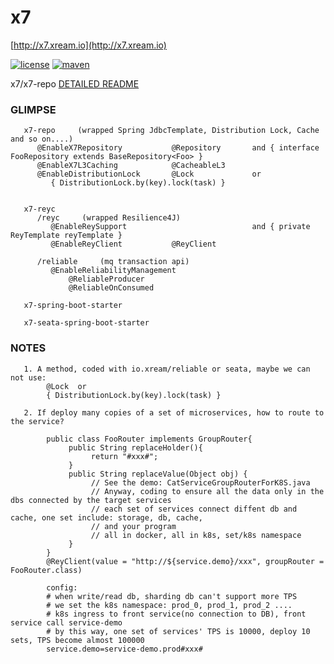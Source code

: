 # x7
   [http://x7.xream.io](http://x7.xream.io) 
   
[![license](https://img.shields.io/github/license/x-ream/x7.svg)](https://www.apache.org/licenses/LICENSE-2.0.html)
[![maven](https://img.shields.io/maven-central/v/io.xream.x7/x7-parent.svg)](https://search.maven.org/search?q=io.xream)

   x7/x7-repo [DETAILED README](https://github.com/x-ream/x7/blob/master/x7-repo/README.md)


### GLIMPSE
       
       x7-repo     (wrapped Spring JdbcTemplate, Distribution Lock, Cache and so on....)
          @EnableX7Repository           @Repository       and { interface FooRepository extends BaseRepository<Foo> }
          @EnableX7L3Caching            @CacheableL3
          @EnableDistributionLock       @Lock             or  
             { DistributionLock.by(key).lock(task) }
             
          
       x7-reyc
          /reyc     (wrapped Resilience4J)
             @EnableReySupport                            and { private ReyTemplate reyTemplate }
             @EnableReyClient           @ReyClient
           
          /reliable     (mq transaction api)
             @EnableReliabilityManagement     
                 @ReliableProducer
                 @ReliableOnConsumed
        
       x7-spring-boot-starter
       
       x7-seata-spring-boot-starter
       
       
### NOTES
       1. A method, coded with io.xream/reliable or seata, maybe we can not use:
            @Lock  or 
            { DistributionLock.by(key).lock(task) }
            
       2. If deploy many copies of a set of microservices, how to route to the service?
            
            public class FooRouter implements GroupRouter{
                 public String replaceHolder(){
                      return "#xxx#";
                 }
                 public String replaceValue(Object obj) {
                      // See the demo: CatServiceGroupRouterForK8S.java
                      // Anyway, coding to ensure all the data only in the dbs connected by the target services
                      // each set of services connect diffent db and cache, one set include: storage, db, cache, 
                      // and your program 
                      // all in docker, all in k8s, set/k8s namespace
                 }
            }
            @ReyClient(value = "http://${service.demo}/xxx", groupRouter = FooRouter.class)
            
            config:
            # when write/read db, sharding db can't support more TPS
            # we set the k8s namespace: prod_0, prod_1, prod_2 ....
            # k8s ingress to front service(no connection to DB), front service call service-demo
            # by this way, one set of services' TPS is 10000, deploy 10 sets, TPS become almost 100000
            service.demo=service-demo.prod#xxx#
            
            